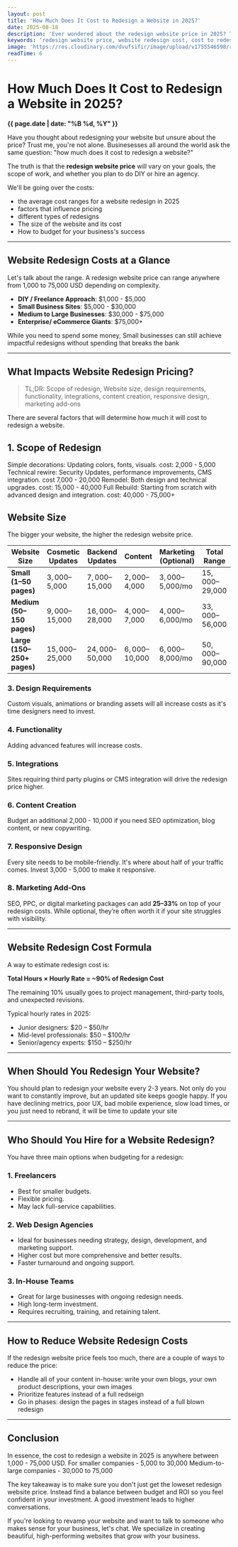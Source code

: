 ```yaml
---
layout: post
title: 'How Much Does It Cost to Redesign a Website in 2025?'
date: 2025-08-18
description: 'Ever wondered about the redesign website price in 2025? This guide covers website redesign costs, factors that affect pricing, and how to choose the right option for your business.'
keywords: 'redesign website price, website redesign cost, cost to redesign a website, website redesign pricing, business website redesign, mobile-friendly website redesign, web design agency pricing'
image: 'https://res.cloudinary.com/dvufsifir/image/upload/v1755546598/redesign_website.webp'
readTime: 6
---
```

# How Much Does It Cost to Redesign a Website in 2025?
**{{ page.date | date: "%B %d, %Y" }}**

Have you thought about redesigning your website but unsure about the price? Trust me, you're not alone. Businesesses all around the world ask the same question: "how much does it cost to redesign a website?" 

The truth is that the **redesign website price** will vary on your goals, the scope of work, and whether you plan to do DIY or hire an agency.

We'll be going over the costs:
- the average cost ranges for a website redesign in 2025
- factors that influence pricing
- different types of redesigns 
- The size of the website and its cost
- How to budget for your business's success


---

## Website Redesign Costs at a Glance
Let's talk about the range. A redesign website price can range anywhere from 1,000 to 75,000 USD depending on complexity.

- **DIY / Freelance Approach**: $1,000 - $5,000
- **Small Business Sites**: $5,000 - $30,000
- **Medium to Large Businesses**: $30,000 - $75,000
- **Enterprise/ eCommerce Giants**: $75,000+

While you need to spend some money, Small businesses can still achieve impactful redesigns without spending that breaks the bank


---

## What Impacts Website Redesign Pricing?
> TL;DR: Scope of redesign, Website size, design requirements, functionality, integrations, content creation, responsive design, marketing add-ons

There are several factors that will determine how much it will cost to redesign a website. 

## 1. Scope of Redesign

Simple decorations: Updating colors, fonts, visuals. cost: 2,000 - 5,000
Technical rewire: Security Updates, performance improvements, CMS integration. cost 7,000 - 20,000
Remodel: Both design and technical upgrades. cost: 15,000 - 40,000
Full Rebuild: Starting from scratch with advanced design and integration. cost: 40,000 - 75,000+

## Website Size

The bigger your website, the higher the redesign website price.

| Website Size               | Cosmetic Updates | Backend Updates | Content        | Marketing (Optional) | Total Range     |
| -------------------------- | ---------------- | --------------- | -------------- | -------------------- | --------------- |
| **Small (1–50 pages)**     | $3,000–$5,000    | $7,000–$15,000  | $2,000–$4,000  | $3,000–$5,000/mo     | $15,000–$29,000 |
| **Medium (50–150 pages)**  | $9,000–$15,000   | $16,000–$28,000 | $4,000–$7,000  | $4,000–$6,000/mo     | $33,000–$56,000 |
| **Large (150–250+ pages)** | $15,000–$25,000  | $24,000–$50,000 | $6,000–$10,000 | $6,000–$8,000/mo     | $50,000–$90,000 |

### 3. Design Requirements

Custom visuals, animations or branding assets will all increase costs as it's time designers need to invest.

### 4. Functionality

Adding advanced features will increase costs.

### 5. Integrations

Sites requiring third party plugins or CMS integration will drive the redesign price higher.

### 6. Content Creation

Budget an additional 2,000 - 10,000 if you need SEO optimization, blog content, or new copywriting. 


### 7. Responsive Design

Every site needs to be mobile-friendly. It's where about half of your traffic comes. Invest 3,000 - 5,000 to make it responsive.

### 8. Marketing Add-Ons

SEO, PPC, or digital marketing packages can add **25–33%** on top of your redesign costs. While optional, they’re often worth it if your site struggles with visibility.

---

## Website Redesign Cost Formula

A way to estimate redesign cost is:

**Total Hours × Hourly Rate = ~90% of Redesign Cost**

The remaining 10% usually goes to project management, third-party tools, and unexpected revisions.

Typical hourly rates in 2025:

- Junior designers: $20 – $50/hr
- Mid-level professionals: $50 – $100/hr
- Senior/agency experts: $150 – $250/hr

---

## When Should You Redesign Your Website?
You should plan to redesign your website every 2-3 years. Not only do you want to constantly improve, but an updated site keeps google happy. If you have declining metrics, poor UX, bad mobile experience, slow load times, or you just need to rebrand, it will be time to update your site

---

## Who Should You Hire for a Website Redesign?

You have three main options when budgeting for a redesign:

### 1. **Freelancers**

- Best for smaller budgets.
- Flexible pricing.
- May lack full-service capabilities.

### 2. **Web Design Agencies**

- Ideal for businesses needing strategy, design, development, and marketing support.
- Higher cost but more comprehensive and better results. 
- Faster turnaround and ongoing support.

### 3. **In-House Teams**

- Great for large businesses with ongoing redesign needs.
- High long-term investment.
- Requires recruiting, training, and retaining talent.

---

## How to Reduce Website Redesign Costs
If the redesign website price feels too much, there are a couple of ways to reduce the price:

- Handle all of your content in-house: write your own blogs, your own product descriptions, your own images
- Prioritize features instead of a full redseign
- Go in phases: design the pages in stages instead of a full blown redesign

---

## Conclusion

In essence, the cost to redesign a website in 2025 is anywhere between 1,000 - 75,000 USD. 
For smaller companies - 5,000 to 30,000
Medium-to-large companies - 30,000 to 75,000

The key takeaway is to make sure you don't just get the loweset redesign website price. Instead find a balance between budget and ROI so you feel confident in your investment. A good investment leads to higher conversations. 

If you're looking to revamp your website and want to talk to someone who makes sense for your business, let's chat. We specialize in creating beautiful, high-performing websites that grow with your business. 

